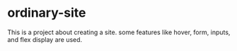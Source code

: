 # ordinary-site
This is a project about creating a site. some features like hover, form, inputs, and flex display are used.
